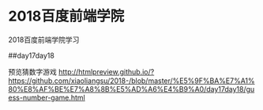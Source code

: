 # 2018百度前端学院
2018百度前端学院学习

##day17day18


预览猜数字游戏
 http://htmlpreview.github.io/?https://github.com/xiaoliangsu/2018-/blob/master/%E5%9F%BA%E7%A1%80%E8%AF%BE%E7%A8%8B%E5%AD%A6%E4%B9%A0/day17day18/guess-number-game.html

 